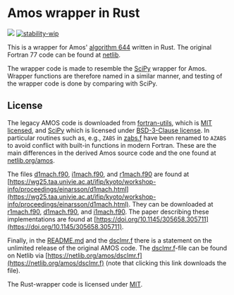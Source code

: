 # Amos wrapper in Rust

![](https://github.com/Schoyen/amos-rs/actions/workflows/rust.yml/badge.svg)
[![stability-wip](https://img.shields.io/badge/stability-wip-lightgrey.svg)](https://github.com/mkenney/software-guides/blob/master/STABILITY-BADGES.md#work-in-progress)


This is a wrapper for Amos' [algorithm
644](https://dl.acm.org/doi/10.1145/7921.214331) written in Rust.
The original Fortran 77 code can be found at
[netlib](https://netlib.org/amos/).

The wrapper code is made to resemble the [SciPy](https://doi.org/10.1038/s41592-019-0686-2) wrapper for Amos.
Wrapper functions are therefore named in a similar manner, and testing of the wrapper code is done by comparing with SciPy.


## License

The legacy AMOS code is downloaded from
[fortran-utils](https://github.com/certik/fortran-utils/tree/70b239f0e474ffd0ea407a9b20f49d93f34e4c27/src/legacy/amos),
which is [MIT
licensed](https://github.com/certik/fortran-utils/blob/b43bd24cd421509a5bc6d3b9c3eeae8ce856ed88/LICENSE),
and [SciPy](https://doi.org/10.1038/s41592-019-0686-2) which is licensed under [BSD-3-Clause
license](https://github.com/scipy/scipy/blob/27aaa296daf8f5a81beeb6504ae405719abee626/LICENSE.txt).
In particular routines such as, e.g., `ZABS` in [zabs.f](amos/zabs.f) have been
renamed to `AZABS` to avoid conflict with built-in functions in modern Fortran.
These are the main differences in the derived Amos source code and the one
found at [netlib.org/amos](netlib.org/amos).

The files [d1mach.f90](amos/d1mach.f90), [i1mach.f90](amos/i1mach.f90), and
[r1mach.f90](amos/r1mach.f90) are found at
[https://wg25.taa.univie.ac.at/ifip/kyoto/workshop-info/proceedings/einarsson/d1mach.html](https://wg25.taa.univie.ac.at/ifip/kyoto/workshop-info/proceedings/einarsson/d1mach.html).
They can be downloaded at [r1mach.f90](https://wg25.taa.univie.ac.at/ifip/kyoto/workshop-info/proceedings/einarsson/f90/r1mach.f90), [d1mach.f90](https://wg25.taa.univie.ac.at/ifip/kyoto/workshop-info/proceedings/einarsson/f90/d1mach.f90), and [i1mach.f90](https://wg25.taa.univie.ac.at/ifip/kyoto/workshop-info/proceedings/einarsson/f90/i1mach.f90).
The paper describing these implementations are found at [https://doi.org/10.1145/305658.305711](https://doi.org/10.1145/305658.305711).

Finally, in the [README.md](amos/README.md) and the [dsclmr.f](amos/dsclmr.f)
there is a statement on the unlimited release of the original AMOS code.
The [dsclmr.f](amos/dsclmr.f)-file can be found on Netlib via
[https://netlib.org/amos/dsclmr.f](https://netlib.org/amos/dsclmr.f) (note that
clicking this link downloads the file).

The Rust-wrapper code is licensed under [MIT](LICENSE).
